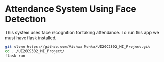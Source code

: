 # Attendance System Using Face Detection
This system uses face recognition for taking attendance.
To run this app we must have flask installed.
```sh
git clone https://github.com/Vishwa-Mehta/UE20CS302_MI_Project.git
cd ../UE20CS302_MI_Project/
flask run
```
